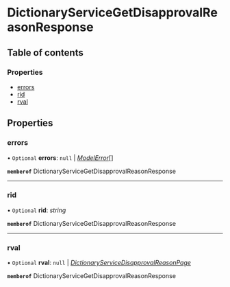 # DictionaryServiceGetDisapprovalReasonResponse


## Table of contents

### Properties

- [errors](dictionaryservicegetdisapprovalreasonresponse.md#errors)
- [rid](dictionaryservicegetdisapprovalreasonresponse.md#rid)
- [rval](dictionaryservicegetdisapprovalreasonresponse.md#rval)

## Properties

### errors

• `Optional` **errors**: ``null`` \| [*ModelError*](modelerror.md)[]

**`memberof`** DictionaryServiceGetDisapprovalReasonResponse

___

### rid

• `Optional` **rid**: *string*

**`memberof`** DictionaryServiceGetDisapprovalReasonResponse

___

### rval

• `Optional` **rval**: ``null`` \| [*DictionaryServiceDisapprovalReasonPage*](dictionaryservicedisapprovalreasonpage.md)

**`memberof`** DictionaryServiceGetDisapprovalReasonResponse
